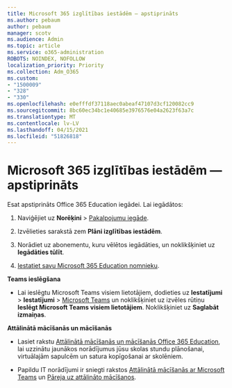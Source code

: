 ```yaml
---
title: Microsoft 365 izglītības iestādēm — apstiprināts
ms.author: pebaum
author: pebaum
manager: scotv
ms.audience: Admin
ms.topic: article
ms.service: o365-administration
ROBOTS: NOINDEX, NOFOLLOW
localization_priority: Priority
ms.collection: Adm_O365
ms.custom:
- "1500009"
- "328"
- "330"
ms.openlocfilehash: e0efffdf37118aec0abeaf47107d3cf120082cc9
ms.sourcegitcommit: 8bc60ec34bc1e40685e3976576e04a2623f63a7c
ms.translationtype: MT
ms.contentlocale: lv-LV
ms.lasthandoff: 04/15/2021
ms.locfileid: "51826818"
---
```

# <a name="microsoft-365-for-education---approved"></a>Microsoft 365 izglītības iestādēm — apstiprināts

Esat apstiprināts Office 365 Education iegādei.  Lai iegādātos:

1. Naviģējiet uz **Norēķini** > [Pakalpojumu iegāde](https://portal.office.com/AdminPortal/Home#/catalog).

2. Izvēlieties sarakstā zem **Plāni izglītības iestādēm**.

3. Norādiet uz abonementu, kuru vēlētos iegādāties, un noklikšķiniet uz **Iegādāties tūlīt**.

4. [Iestatiet savu Microsoft 365 Education nomnieku](https://docs.microsoft.com/microsoft-365/education/deploy/create-your-office-365-tenant).

**Teams ieslēgšana**

- Lai ieslēgtu Microsoft Teams visiem lietotājiem, dodieties uz **Iestatījumi** > **Iestatījumi** > [Microsoft Teams](https://admin.microsoft.com/Adminportal/Home#/SettingsMultiPivot/:/Settings/L1/SkypeTeams) un noklikšķiniet uz izvēles rūtiņu **Ieslēgt Microsoft Teams visiem lietotājiem**. Noklikšķiniet uz **Saglabāt izmaiņas**.

**Attālinātā mācīšanās un mācīšanās**

- Lasiet rakstu [Attālinātā mācīšanās un mācīšanās Office 365 Education](https://support.office.com/article/remote-teaching-and-learning-in-office-365-education-f651ccae-7b65-478b-8366-51bb884025c4), lai uzzinātu jaunākos norādījumus jūsu skolas stundu plānošanai, virtuālajām sapulcēm un satura kopīgošanai ar skolēniem.

- Papildu IT norādījumi ir sniegti rakstos [Attālinātā mācīšanās ar Microsoft Teams](https://docs.microsoft.com/MicrosoftTeams/remote-learning-edu) un [Pāreja uz attālināto mācīšanos](https://www.microsoft.com/education/remote-learning).
